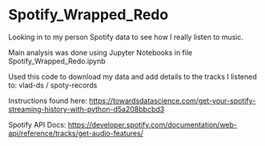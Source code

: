 # Spotify_Wrapped_Redo
Looking in to my person Spotify data to see how I really listen to music.

Main analysis was done using Jupyter Notebooks in file Spotify_Wrapped_Redo.ipynb


Used this code to download my data and add details to the tracks I listened to:
vlad-ds / spoty-records

Instructions found here: https://towardsdatascience.com/get-your-spotify-streaming-history-with-python-d5a208bbcbd3

Spotify API Docs: https://developer.spotify.com/documentation/web-api/reference/tracks/get-audio-features/
